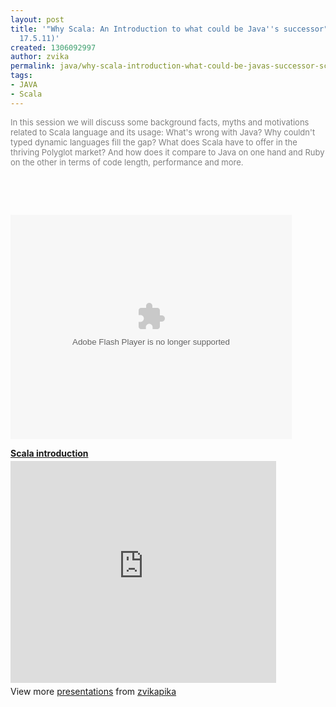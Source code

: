 ```yaml
---
layout: post
title: '"Why Scala: An Introduction to what could be Java''s successor" (Scala TCE
  17.5.11)'
created: 1306092997
author: zvika
permalink: java/why-scala-introduction-what-could-be-javas-successor-scala-tce-17511
tags:
- JAVA
- Scala
---
```

<p class="MsoNormal"><span style="font-size: small;"><span style="color: rgb(128, 128, 128);">In   this session we will discuss some background facts, myths and   motivations related to Scala language and its usage: What's wrong with   Java? Why couldn't typed dynamic languages fill the gap? What does  Scala  have to offer in the thriving Polyglot market? And how does it  compare  to Java on one hand and Ruby on the other in terms of code  length,  performance and more.</span></span></p>
<p class="MsoNormal">&nbsp;</p>
<p class="MsoNormal">&nbsp;</p>
<p><embed height="359" width="450" src="http://blip.tv/play/grVLgr%2BmUgA" type="application/x-shockwave-flash" wmode="transparent" allowscriptaccess="always" allowfullscreen="true" pluginspage="http://www.macromedia.com/go/getflashplayer" play="true" loop="true" menu="true"></embed></p>
<div id="__ss_8028289" style="width:425px"><strong style="display:block;margin:12px 0 4px"><a title="Scala introduction" href="http://www.slideshare.net/zvikapika/scala-introduction-8028289">Scala introduction</a></strong> <iframe height="355" frameborder="0" width="425" scrolling="no" marginheight="0" marginwidth="0" src="http://www.slideshare.net/slideshow/embed_code/8028289"></iframe>
<div style="padding:5px 0 12px">View more <a href="http://www.slideshare.net/">presentations</a> from <a href="http://www.slideshare.net/zvikapika">zvikapika</a></div>
</div>
